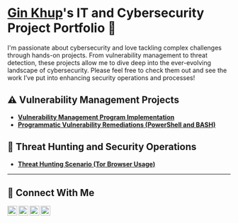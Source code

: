 # <a href="https://www.linkedin.com/in/gin-khup/">Gin Khup</a>'s IT and Cybersecurity Project Portfolio 🔐

I'm passionate about cybersecurity and love tackling complex challenges through hands-on projects. From vulnerability management to threat detection, these projects allow me to dive deep into the ever-evolving landscape of cybersecurity. Please feel free to check them out and see the work I’ve put into enhancing security operations and processes!


## ⚠️ Vulnerability Management Projects

- **[Vulnerability Management Program Implementation](https://github.com/joshcybertest/vulnerability-management-program)**
- **[Programmatic Vulnerability Remediations (PowerShell and BASH)](https://github.com/joshcybertest/programmatic-vulnerability-remediations)**

## 🚨 Threat Hunting and Security Operations

- **[Threat Hunting Scenario (Tor Browser Usage)](https://github.com/joshmadakor0/threat-hunting-scenario-tor)**

<hr/>

## 🤳 Connect With Me

[<img align="left" alt="Gin | YouTube" width="22px" src="https://cdn.jsdelivr.net/npm/simple-icons@v3/icons/youtube.svg" />][youtube]
[<img align="left" alt="Gin | Twitter" width="22px" src="https://cdn.jsdelivr.net/npm/simple-icons@v3/icons/twitter.svg" />][twitter]
[<img align="left" alt="Gin | LinkedIn" width="22px" src="https://cdn.jsdelivr.net/npm/simple-icons@v3/icons/linkedin.svg" />][linkedin]
[<img align="left" alt="Gin | Instagram" width="22px" src="https://cdn.jsdelivr.net/npm/simple-icons@v3/icons/instagram.svg" />][instagram]

[twitter]: https://twitter.com/Gin
[youtube]: https://www.youtube.com/c/Gin_
[instagram]: https://www.instagram.com/Gin
[linkedin]: https://linkedin.com/in/gin-khup

<!--
<img width="35" alt="image" src="https://github.com/user-attachments/assets/2f41c7cd-5ea8-4475-b451-a37161b6c3fb"> 
<img width="35" alt="image" src="https://github.com/user-attachments/assets/77649969-9910-4994-8b96-74a116cfb2a8">
-->

